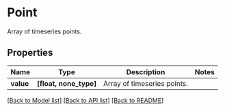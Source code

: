 # Point

Array of timeseries points.

## Properties

| Name      | Type                   | Description                 | Notes |
| --------- | ---------------------- | --------------------------- | ----- |
| **value** | **[float, none_type]** | Array of timeseries points. |

[[Back to Model list]](README.md#documentation-for-models) [[Back to API list]](README.md#documentation-for-api-endpoints) [[Back to README]](README.md)
